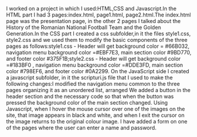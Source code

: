  I worked on a project in which I used:HTML,CSS and Javascript.In the HTML part I
had 3 pages:index.html, page1.html, page2.html.The index.html page was the
presentation page, in the other 2 pages I talked about the History of the Romanian
National Football Team and the Golden Generation.In the CSS part I created a css
subfolder,in it the files style1.css, style2.css and we used them to modify the basic
components of the three pages as follows:style1.css - Header will get background
color = #66B032, navigation menu background color =#EBF7E3, main section color
#9BD770, and footer color #375F1B;style2.css - Header will get background color
=#183BF0 , navigation menu background color =#DDE3FD, main section color
#798EF6, and footer color #0A2299. On the JavaScript side I created a javascript
subfolder, in it the scripturi.js file that I used to make the following changes:I
modified the navigation menu common to the three pages organizing it as an
unordered list, arranged We added a button in the header section and the
necessary code so that when the button was pressed the background color of the
main section changed. Using Javascript, when I hover the mouse cursor over one
of the images on the site, that image appears in black and white, and when I exit
the cursor on the image returns to the original colour image. I have added a form
on one of the pages where the user can enter a name and password.
